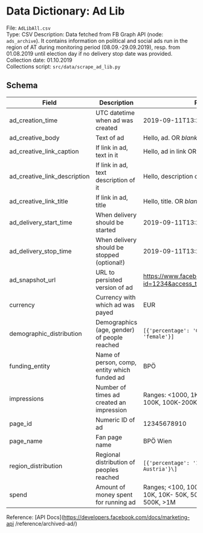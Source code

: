 # Data Dictionary: Ad Lib

File: `AdLibAll.csv`  
Type: CSV
Description: Data fetched from FB Graph API (node: `ads_archive`). It
 contains information on political and social ads run in the region of AT
  during monitoring period (08.09.-29.09.2019), resp. from 01.08.2019 until
   election day if no delivery stop date was provided.
Collection date: 01.10.2019  
Collections script: `src/data/scrape_ad_lib.py`  

## Schema

| Field                    | Description                                   | Possible Values                                  |
|--------------------------|-----------------------------------------------|--------------------------------------------------|
| ad_creation_time         | UTC datetime when ad was created              | 2019-09-11T13:21:19+0000                         | 
| ad_creative_body         | Text of ad                                    | Hello, ad. OR _blank_                            |
| ad_creative_link_caption | If link in ad, text in it                     | Hello, ad in link OR _blank_                     |
| ad_creative_link_description | If link in ad, text description of it | Hello, description of ad OR _blank_              | 
| ad_creative_link_title   | If link in ad, title                          | Hello, title. OR _blank_                         |
| ad_delivery_start_time   | When delivery should be started               | 2019-09-11T13:21:19+0000                         |
| ad_delivery_stop_time    | When delivery should be stopped (optional!)   | 2019-09-11T13:21:19+0000 OR _blank_              |
| ad_snapshot_url          | URL to persisted version of ad                | https://www.facebook.com/ads/archive/render_ad/?id=1234&access_token=. |
| currency                 | Currency with which ad was payed              | EUR                                              |
| demographic_distribution | Demographics (age, gender) of people reached  | `[{'percentage': '0.1', 'age': '65+', 'gender': 'female'}]` |
| funding_entity           | Name of person, comp, entity which funded ad  | BPÖ                                              |
| impressions              | Number of times ad created an impression      | Ranges: <1000, 1K-5K, 5K-10K, 10K-50K, 50K-100K, 100K-200K, 200K-500K, >1M |
| page_id                  | Numeric ID of ad                              | 12345678910                                      |
| page_name                | Fan page name                                 | BPÖ Wien                                         |
| region_distribution      | Regional distribution of peoples reached      | `[{'percentage': '1', 'region': 'Upper Austria'}\]` |
| spend                    | Amount of money spent for running ad          | Ranges; <100, 100-499, 500-999, 1K-5K, 5K-10K, 10K- 50K, 50K-100K, 100K-200K, 200K-500K, >1M |

Reference: [API Docs](https://developers.facebook.com/docs/marketing-api
/reference/archived-ad/)
